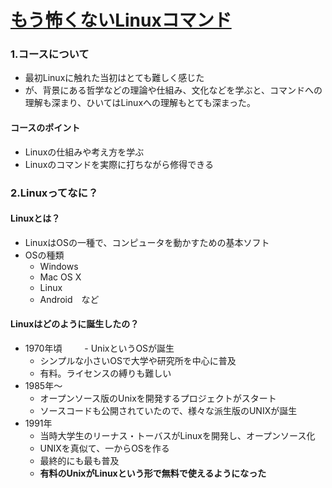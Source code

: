 # [もう怖くないLinuxコマンド](https://www.udemy.com/course/unscared_linux/learn/lecture/16858760?components=slider_menu%2Cbuy_button%2Cdeal_badge%2Cdiscount_expiration%2Cprice_text%2Cincentives%2Cpurchase%2Credeem_coupon%2Cmoney_back_guarantee%2Cbase_purchase_section%2Cpurchase_tabs_context%2Clifetime_access_context%2Cavailable_coupons%2Cgift_this_course%2Cbuy_for_team#content)
### 1.コースについて
- 最初Linuxに触れた当初はとても難しく感じた
- が、背景にある哲学などの理論や仕組み、文化などを学ぶと、コマンドへの理解も深まり、ひいてはLinuxへの理解もとても深まった。
#### コースのポイント
- Linuxの仕組みや考え方を学ぶ
- Linuxのコマンドを実際に打ちながら修得できる
### 2.Linuxってなに？
#### Linuxとは？
- LinuxはOSの一種で、コンピュータを動かすための基本ソフト
- OSの種類
  - Windows
  - Mac OS X
  - Linux
  - Android　など
#### Linuxはどのように誕生したの？
- 1970年頃
　　 - UnixというOSが誕生
  - シンプルな小さいOSで大学や研究所を中心に普及
  - 有料。ライセンスの縛りも難しい
- 1985年〜
  - オープンソース版のUnixを開発するプロジェクトがスタート
  - ソースコードも公開されていたので、様々な派生版のUNIXが誕生
- 1991年
  - 当時大学生のリーナス・トーバスがLinuxを開発し、オープンソース化
  - UNIXを真似て、一からOSを作る
  - 最終的にも最も普及
  - **有料のUnixがLinuxという形で無料で使えるようになった**
